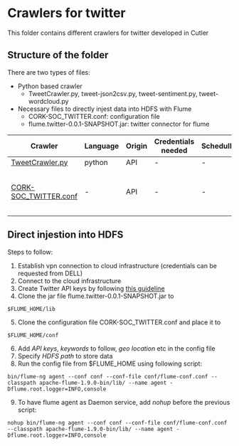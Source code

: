 # Crawlers for twitter

This folder contains different crawlers for twitter developed in Cutler

## Structure of the folder

There are two types of files:

* Python based crawler
  * TweetCrawler.py, tweet-json2csv.py, tweet-sentiment.py, tweet-wordcloud.py
* Necessary files to directly injest data into HDFS with Flume
  * CORK-SOC_TWITTER.conf: configuration file
  * flume.twitter-0.0.1-SNAPSHOT.jar: twitter connector for flume

|Crawler|Language|Origin|Credentials needed| Schedulling|Notes|
| ------------- | ------------- | ------------- | ------------- |------------- |------------|
| [TweetCrawler.py](TweetCrawler.py)| python|API|-|-|-|
| [CORK-SOC_TWITTER.conf](CORK-SOC_TWITTER.conf)| -|API|-|-|Flume script for Twitter data|
  
## Direct injestion into HDFS

Steps to follow:

1.	Establish vpn connection to cloud infrastructure (credentials can be requested from DELL)
2.	Connect to the cloud infrastructure
3.	Create Twitter API keys by following [this guideline](https://developer.twitter.com/en/docs/basics/authentication/guides/access-tokens.html)
4.	Clone the jar file flume.twitter-0.0.1-SNAPSHOT.jar to 
```
$FLUME_HOME/lib
```
5.	Clone the configuration file CORK-SOC_TWITTER.conf and place it to 
```
$FLUME_HOME/conf
```
6.	Add *API keys*, *keywords* to follow, *geo location* etc in the config file
7.	Specify *HDFS path* to store data
8.	Run the config file from $FLUME_HOME using following script:
```
bin/flume-ng agent --conf conf --conf-file conf/flume-conf.conf --classpath apache-flume-1.9.0-bin/lib/ --name agent -Dflume.root.logger=INFO,console
```
9.	To have flume agent as Daemon service, add *nohup* before the previous script:
```
nohup bin/flume-ng agent --conf conf --conf-file conf/flume-conf.conf --classpath apache-flume-1.9.0-bin/lib/ --name agent -Dflume.root.logger=INFO,console
```


